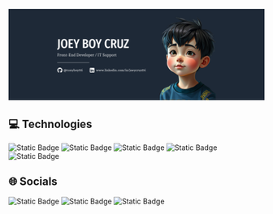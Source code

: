 [![@tonyboy06](https://raw.githubusercontent.com/tonyboy06/tonyboy06/main/assets/banner.png)](https://www.facebook.com/rias06/)

## 💻 Technologies
![Static Badge](https://img.shields.io/badge/javascript-%23141a26?style=for-the-badge&logo=javascript) ![Static Badge](https://img.shields.io/badge/html-%23141a26?style=for-the-badge&logo=html5&logoColor=%23E34F26)
 ![Static Badge](https://img.shields.io/badge/css-%23141a26?style=for-the-badge&logo=css&logoColor=blue) ![Static Badge](https://img.shields.io/badge/tailwind-%23141a26?style=for-the-badge&logo=tailwindcss&logoColor=%2306B6D4) ![Static Badge](https://img.shields.io/badge/figma-%23141a26?style=for-the-badge&logo=figma)

## 🌐 Socials
![Static Badge](https://img.shields.io/badge/facebook-%23141a26?style=for-the-badge&logo=facebook&logoColor=blue)
![Static Badge](https://img.shields.io/badge/instagram-%23141a26?style=for-the-badge&logo=instagram&logoColor=%23FF0069) ![Static Badge](https://img.shields.io/badge/twitter-%23141a26?style=for-the-badge&logo=x)


